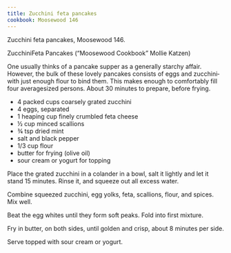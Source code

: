 ```yaml
---
title: Zucchini feta pancakes
cookbook: Moosewood 146
---
```

Zucchini feta pancakes, Moosewood 146.

Zucchini­Feta Pancakes (“Moosewood Cookbook” Mollie Katzen)

One usually thinks of a pancake supper as a generally starchy affair. However, the bulk of these
lovely pancakes consists of eggs and zucchini­with just enough flour to bind them. This makes
enough to comfortably fill four average­sized persons.
About 30 minutes to prepare, before frying.

* 4 packed cups coarsely grated zucchini
* 4 eggs, separated
* 1 heaping cup finely crumbled feta cheese
* ½ cup minced scallions
* ¾ tsp dried mint
* salt and black pepper
* 1/3 cup flour
* butter for frying (olive oil)
* sour cream or yogurt for topping

Place the grated zucchini in a colander in a bowl, salt it lightly and let it stand 15 minutes. Rinse
it, and squeeze out all excess water.

Combine squeezed zucchini, egg yolks, feta, scallions, flour, and spices. Mix well.

Beat the egg whites until they form soft peaks. Fold into first mixture.

Fry in butter, on both sides, until golden and crisp, about 8 minutes per side.

Serve topped with sour cream or yogurt.
